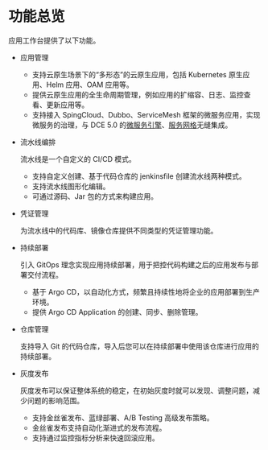 # 功能总览

应用工作台提供了以下功能。

- 应用管理

    - 支持云原生场景下的“多形态”的云原生应用，包括 Kubernetes  原生应用、Helm 应用、OAM 应用等。
    - 提供云原生应用的全生命周期管理，例如应用的扩缩容、日志、监控查看、更新应用等。
    - 支持接入 SpingCloud、Dubbo、ServiceMesh 框架的微服务应用，实现微服务的治理，与 DCE 5.0 的[微服务引擎](../../skoala/intro/features.md)、[服务网格](../../mspider/01Intro/WhatismSpider.md)无缝集成。

- 流水线编排

    流水线是一个自定义的 CI/CD 模式。

    - 支持自定义创建、基于代码仓库的 jenkinsfile 创建流水线两种模式。
    - 支持流水线图形化编辑。
    - 可通过源码、Jar 包的方式来构建应用。

- 凭证管理

    为流水线中的代码库、镜像仓库提供不同类型的凭证管理功能。

- 持续部署

    引入 GitOps 理念实现应用持续部署，用于把控代码构建之后的应用发布与部署交付流程。

    - 基于 Argo CD，以自动化方式，频繁且持续性地将企业的应用部署到生产环境。
    - 提供 Argo CD Application 的创建、同步、删除管理。

- 仓库管理

    支持导入 Git 的代码仓库，导入后您可以在持续部署中使用该仓库进行应用的持续部署。

- 灰度发布

    灰度发布可以保证整体系统的稳定，在初始灰度时就可以发现、调整问题，减少问题的影响范围。

    - 支持金丝雀发布、蓝绿部署、A/B Testing 高级发布策略。
    - 金丝雀发布支持自动化渐进式的发布流程。
    - 支持通过监控指标分析来快速回滚应用。
